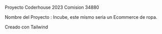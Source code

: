 Proyecto Coderhouse 2023 Comision 34880

Nombre del Proyecto : Incube, este mismo seria un Ecommerce de ropa.

Creado con Tailwind
